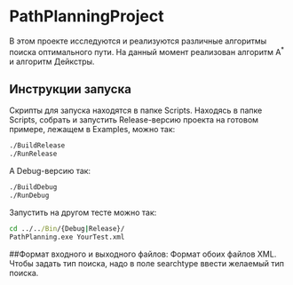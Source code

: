 # PathPlanningProject
В этом проекте исследуются и реализуются различные алгоритмы поиска оптимального пути. На данный момент реализован алгоритм A<sup>*</sup> и алгоритм Дейкстры.

## Инструкции запуска
Скрипты для запуска находятся в папке Scripts.
Находясь в папке Scripts, собрать и запустить Release-версию проекта на готовом примере, лежащем в Examples, можно так:
```bash
./BuildRelease
./RunRelease
```
А Debug-версию так:
```bash
./BuildDebug
./RunDebug
```
Запустить на другом тесте можно так:
```cmd
cd ../../Bin/{Debug|Release}/
PathPlanning.exe YourTest.xml
```
##Формат входного и выходного файлов:
Формат обоих файлов XML.
Чтобы задать тип поиска, надо в поле searchtype ввести желаемый тип поиска.
